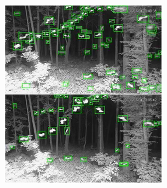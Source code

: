![20200704-223626-230631](in/20200704/20200704-223626-230631_0_.jpg)
![20200704-230636-233641](in/20200704/20200704-230636-233641_0_.jpg)
